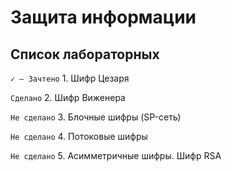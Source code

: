 # Защита информации
## Список лабораторных
`✓ — Зачтено` 1. Шифр Цезаря 

`Сделано` 2. Шифр Виженера 

`Не сделано` 3. Блочные шифры (SP-сеть)

`Не сделано` 4. Потоковые шифры

`Не сделано` 5. Асимметричные шифры. Шифр RSA
